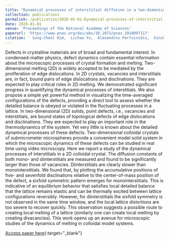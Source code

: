 ```yaml
---
title: "Dynamical processes of interstitial diffusion in a two-dimensional colloidal crystal"
collection: publications
permalink: /publication/2020-01-01-Dynamical-processes-of-interstitial-diffusion-in-a-two-dimensional-colloidal-crystal
date: 2020-01-01
venue: 'Proceedings of the National Academy of Sciences'
paperurl: 'https://www.pnas.org/doi/abs/10.1073/pnas.1918097117'
citation: ' Sung-Cheol Kim,  Lichao Yu,  Alexandros Pertsinidis,  Xinsheng Ling, &quot;Dynamical processes of interstitial diffusion in a two-dimensional colloidal crystal.&quot; Proceedings of the National Academy of Sciences, 2020.'
---
```

Defects in crystalline materials are of broad and fundamental interest. In condensed-matter physics, defect dynamics contain essential information about the microscopic processes of crystal formation and melting. Two-dimensional melting (2D) is widely accepted to be mediated by the proliferation of edge dislocations. In 2D crystals, vacancies and interstitials are, in fact, bound pairs of edge dislocations and disclinations. They are expected to play critical roles in 2D melting. We demonstrated significant progress in quantifying the dynamical processes of interstitials. We also propose a simple yet powerful method in visualizing the time-averaged configurations of the defects, providing a direct tool to assess whether the detailed balance is obeyed or violated in the fluctuating processes in a lattice. In two-dimensional (2D) solids, point defects, i.e., vacancies and interstitials, are bound states of topological defects of edge dislocations and disclinations. They are expected to play an important role in the thermodynamics of the system. Yet very little is known about the detailed dynamical processes of these defects. Two-dimensional colloidal crystals of submicrometer microspheres provide a convenient model solid system in which the microscopic dynamics of these defects can be studied in real time using video microscopy. Here we report a study of the dynamical processes of interstitials in a 2D colloidal crystal. The diffusion constants of both mono- and diinterstitials are measured and found to be significantly larger than those of vacancies. Diinterstitials are clearly slower than monointerstitials. We found that, by plotting the accumulative positions of five- and sevenfold disclinations relative to the center-of-mass position of the defect, a sixfold symmetric pattern emerges for monointerstitials. This is indicative of an equilibrium behavior that satisfies local detailed balance that the lattice remains elastic and can be thermally excited between lattice configurations reversibly. However, for diinterstitials the sixfold symmetry is not observed in the same time window, and the local lattice distortions are too severe to recover quickly. This observation suggests a possible route to creating local melting of a lattice (similarly one can create local melting by creating divacancies). This work opens up an avenue for microscopic studies of the dynamics of melting in colloidal model systems.

[Access paper here](https://www.pnas.org/doi/abs/10.1073/pnas.1918097117){:target="_blank"}
